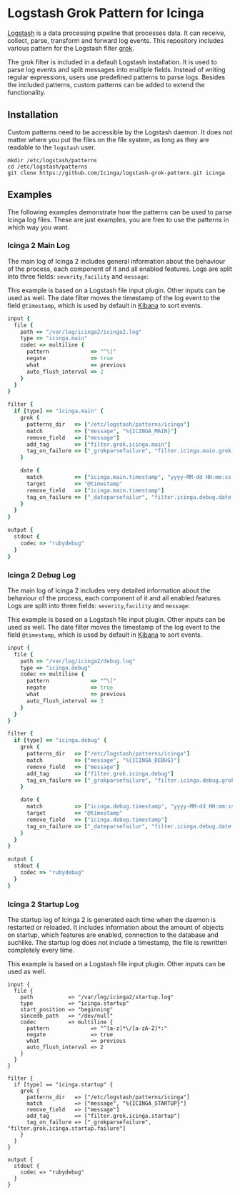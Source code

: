 # Logstash Grok Pattern for Icinga

[Logstash](https://www.elastic.co/products/logstash) is a data processing
pipeline that processes data. It can receive, collect, parse, transform and
forward log events. This repository includes various
pattern for the Logstash filter [grok](https://www.elastic.co/guide/en/logstash/current/plugins-filters-grok.html).

The grok filter is included in a default Logstash installation. It is used to
parse log events and split messages into multiple fields. Instead of writing
regular expressions, users use predefined patterns to parse logs. Besides the
included patterns, custom patterns can be added to extend the functionality.

## Installation
Custom patterns need to be accessible by the Logstash daemon. It does not matter
where you put the files on the file system, as long as they are readable to the
`logstash` user.

```shell
mkdir /etc/logstash/patterns
cd /etc/logstash/patterns
git clone https://github.com/Icinga/logstash-grok-pattern.git icinga
```

## Examples
The following examples demonstrate how the patterns can be used to parse Icinga
log files. These are just examples, you are free to use the patterns in which
way you want.

### Icinga 2 Main Log
The main log of Icinga 2 includes general information about the behaviour of the
process, each component of it and all enabled features. Logs are split into
three fields: `severity`,`facility` and `message`:

This example is based on a Logstash file input plugin. Other inputs can be used
as well. The date filter moves the timestamp of the log event to the field
`@timestamp`, which is used by default in
[Kibana](https://www.elastic.co/products/kibana) to sort events.

```ruby
input {
  file {
    path => "/var/log/icinga2/icinga2.log"
    type => "icinga.main"
    codec => multiline {
      pattern             => "^\["
      negate              => true
      what                => previous
      auto_flush_interval => 2
    }
  }
}

filter {
  if [type] == "icinga.main" {
    grok {
      patterns_dir   => ["/etc/logstash/patterns/icinga"]
      match          => ["message", "%{ICINGA_MAIN}"]
      remove_field   => ["message"]
      add_tag        => ["filter.grok.icinga.main"]
      tag_on_failure => ["_grokparsefailure", "filter.icinga.main.grok.failure"]
    }

    date {
      match          => ["icinga.main.timestamp", "yyyy-MM-dd HH:mm:ss Z"]
      target         => "@timestamp"
      remove_field   => ["icinga.main.timestamp"]
      tag_on_failure => ["_dateparsefailur", "filter.icinga.debug.date.failure"]
    }
  }
}

output {
  stdout {
    codec => "rubydebug"
  }
}
```

### Icinga 2 Debug Log
The main log of Icinga 2 includes very detailed information about the behaviour
of the process, each component of it and all enabled features. Logs are split
into three fields: `severity`,`facility` and `message`:

This example is based on a Logstash file input plugin. Other inputs can be used
as well. The date filter moves the timestamp of the log event to the field
`@timestamp`, which is used by default in
[Kibana](https://www.elastic.co/products/kibana) to sort events.

```ruby
input {
  file {
    path => "/var/log/icinga2/debug.log"
    type => "icinga.debug"
    codec => multiline {
      pattern             => "^\["
      negate              => true
      what                => previous
      auto_flush_interval => 2
    }
  }
}

filter {
  if [type] == "icinga.debug" {
    grok {
      patterns_dir   => ["/etc/logstash/patterns/icinga"]
      match          => ["message", "%{ICINGA_DEBUG}"]
      remove_field   => ["message"]
      add_tag        => ["filter.grok.icinga.debug"]
      tag_on_failure => ["_grokparsefailure", "filter.icinga.debug.grok.failure"]
    }

    date {
      match          => ["icinga.debug.timestamp", "yyyy-MM-dd HH:mm:ss Z"]
      target         => "@timestamp"
      remove_field   => ["icinga.debug.timestamp"]
      tag_on_failure => ["_dateparsefailur", "filter.icinga.debug.date.failure"]
    }
  }
}

output {
  stdout {
    codec => "rubydebug"
  }
}
```

### Icinga 2 Startup Log
The startup log of Icinga 2 is generated each time when the daemon is restarted
or reloaded. It includes information about the amount of objects on startup,
which features are enabled, connection to the database and suchlike. The startup
log does not include a timestamp, the file is rewritten completely every time.

This example is based on a Logstash file input plugin. Other inputs can be used
as well.

```shell
input {
  file {
    path           => "/var/log/icinga2/startup.log"
    type           => "icinga.startup"
    start_position => "beginning"
    sincedb_path   => "/dev/null"
    codec          => multiline {
      pattern             => "^[a-z]*\/[a-zA-Z]*:"
      negate              => true
      what                => previous
      auto_flush_interval => 2
    }
  }
}

filter {
  if [type] == "icinga.startup" {
    grok {
      patterns_dir   => ["/etc/logstash/patterns/icinga"]
      match          => ["message", "%{ICINGA_STARTUP}"]
      remove_field   => ["message"]
      add_tag        => ["filter.grok.icinga.startup"]
      tag_on_failure => ["_grokparsefailure", "filter.grok.icinga.startup.failure"]
    }
  }
}

output {
  stdout {
    codec => "rubydebug"
  }
}
```
